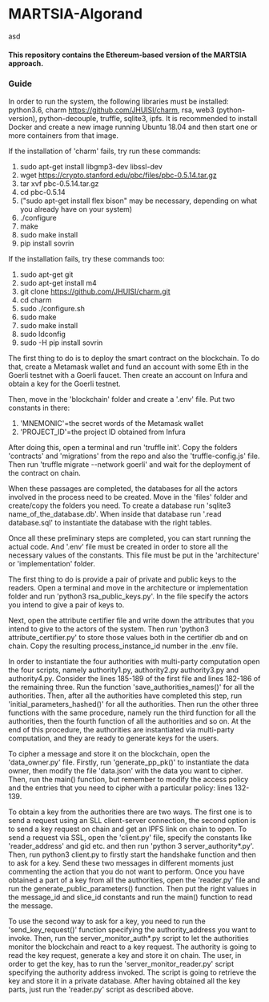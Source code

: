 # MARTSIA-Algorand
asd
#### This repository contains the Ethereum-based version of the MARTSIA approach. 

### Guide

In order to run the system, the following libraries must be installed: python3.6, charm https://github.com/JHUISI/charm, rsa, web3 (python-version), python-decouple, truffle, sqlite3, ipfs.
It is recommended to install Docker and create a new image running Ubuntu 18.04 and then start one
or more containers from that image.

If the installation of 'charm' fails, try run these commands: 
1. sudo apt-get install libgmp3-dev libssl-dev
2. wget https://crypto.stanford.edu/pbc/files/pbc-0.5.14.tar.gz
3. tar xvf pbc-0.5.14.tar.gz
4. cd pbc-0.5.14
5. ("sudo apt-get install flex bison" may be necessary, depending on what you already have on your system)
6. ./configure
7. make
8. sudo make install
9. pip install sovrin

If the installation fails, try these commands too:

1. sudo apt-get git
2. sudo apt-get install m4
3. git clone https://github.com/JHUISI/charm.git
4. cd charm
5. sudo ./configure.sh
6. sudo make
7. sudo make install
8. sudo ldconfig
9. sudo -H pip install sovrin

The first thing to do is to deploy the smart contract on the blockchain. 
To do that, create a Metamask wallet and fund an account with some Eth in the Goerli testnet with a Goerli faucet. 
Then create an account on Infura and obtain a key for the Goerli testnet.

Then, move in the 'blockchain' folder and create a '.env' file. Put two constants in there:
1. 'MNEMONIC'=the secret words of the Metamask wallet
2. 'PROJECT_ID'=the project ID obtained from Infura

After doing this, open a terminal and run 'truffle init'. Copy the folders 'contracts' and 'migrations' from the repo
and also the 'truffle-config.js' file. Then run 'truffle migrate --network goerli' and wait for the deployment of the 
contract on chain.

When these passages are completed, the databases for all the actors involved in the process need to be created. 
Move in the 'files' folder and create/copy the folders you need. To create a database run 'sqlite3 name_of_the_database.db'.
When inside that database run '.read database.sql' to instantiate the database with the right tables.

Once all these preliminary steps are completed, you can start running the actual code. And '.env' file must be created in order
to store all the necessary values of the constants. This file must be put in the 'architecture' or 'implementation' folder.

The first thing to do is provide a pair of private and public keys to the readers. Open a terminal and move in the 
architecture or implementation folder and run 'python3 rsa_public_keys.py'. In the file specify the actors
you intend to give a pair of keys to.

Next, open the attribute certifier file and write down the attributes that you intend to give to the actors of the system.
Then run 'python3 attribute_certifier.py' to store those values both in the certifier db and on chain. Copy the resulting
process_instance_id number in the .env file.

In order to instantiate the four authorities with multi-party computation open the four scripts, namely authority1.py, authority2.py
authority3.py and authority4.py. Consider the lines 185-189 of the first file and lines 182-186 of the remaining three.
Run the function 'save_authorities_names()' for all the authorities. Then, after all the authorities have completed this step,
run 'initial_parameters_hashed()' for all the authorities. Then run the other three functions with the same procedure, namely
run the third function for all the authorities, then the fourth function of all the authorities and so on. At the end of this 
procedure, the authorities are instantiated via multi-party computation, and they are ready to generate keys for the users.

To cipher a message and store it on the blockchain, open the 'data_owner.py' file. Firstly, run 'generate_pp_pk()' to 
instantiate the data owner, then modify the file 'data.json' with the data you want to cipher. Then, run the main() function, but
remember to modify the access policy and the entries that you need to cipher with a particular policy: lines 132-139.

To obtain a key from the authorities there are two ways. The first one is to send a request using an SLL client-server connection,
the second option is to send a key request on chain and get an IPFS link on chain to open. To send a request via SSL, open
the 'client.py' file, specify the constants like 'reader_address' and gid etc. and then run 'python 3 server_authority*.py'. Then, run
python3 client.py to firstly start the handshake function and then to ask for a key. Send these two messages in different
moments just commenting the action that you do not want to perform. Once you have obtained a part of a key from all the authorities,
open the 'reader.py' file and run the generate_public_parameters() function. Then put the right values in the message_id and
slice_id constants and run the main() function to read the message.

To use the second way to ask for a key, you need to run the 'send_key_request()'
function specifying the authority_address you want to invoke. Then, run the server_monitor_auth*.py script to let the 
authorities monitor the blockchain and react to a key request. The authority is going to read the key request, generate a key
and store it on chain. The user, in order to get the key, has to run the 'server_monitor_reader.py' script specifying the 
authority address invoked. The script is going to retrieve the key and store it in a private database. After having obtained 
all the key parts, just run the 'reader.py' script as described above.
